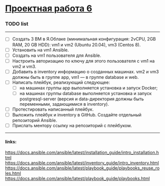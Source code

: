 # [Проектная работа 6](https://lms.skillfactory.ru/courses/course-v1:SkillFactory+DEVOPS-3.0+2021/courseware/1818f1e4a2fa4e2aace76827bb5ed460/16464aa2386641fb9f326ae307b580c4/1?activate_block_id=block-v1%3ASkillFactory%2BDEVOPS-3.0%2B2021%2Btype%40vertical%2Bblock%40c9071b004cc3489482c5f5a1eaac931b)

### TODO list
___
- [ ] Создать 3 ВМ в Я.Облаке (минимальная конфигурация: 2vCPU, 2GB RAM, 20 GB HDD): vm1 и vm2 (Ubuntu 20.04), vm3 (Centos 8).
- [ ] Установить на vm1 Ansible.
- [ ] Создать на vm1 пользователя для Ansible.
- [ ] Настроить авторизацию по ключу для этого пользователя с vm1 на vm2 и vm3.
- [ ] Добавить в inventory информацию о созданных машинах. vm2 и vm3 должны быть в группе app, vm1 — в группе database и web.
- [ ] Написать плейбук, реализующий следующее:
    - [ ] на машинах группы app выполняется установка и запуск Docker;
    - [ ] на машинах группы database выполняется установка и запуск postgresql-server (версия и data-директория должны быть переменными, задающимися в inventory).
- [ ] Протестировать написанный плейбук.
- [ ] Выложить плейбук и inventory в GitHub. Создайте отдельный репозиторий Ansible.
- [ ] Прислать ментору ссылку на репозиторий с плейбуком.

___

#### links:
<https://docs.ansible.com/ansible/latest/installation_guide/intro_installation.html>
<https://docs.ansible.com/ansible/latest/inventory_guide/intro_inventory.html>
<https://docs.ansible.com/ansible/latest/playbook_guide/playbooks_reuse_roles.html>
<https://docs.ansible.com/ansible/latest/playbook_guide/playbooks.html>
